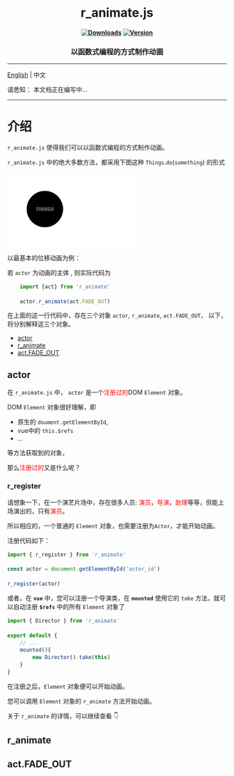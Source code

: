 <h1 align="center">r_animate.js</h1>


<h4 align="center">

[![Downloads][npm-downloads-src]][npm-downloads-href]
[![Version][npm-version-src]][npm-version-href]

[npm-downloads-src]: https://img.shields.io/npm/dt/r_animate.svg?style=flat&color=darkgreen

[npm-downloads-href]: https://www.npmjs.com/package/r_animate

[npm-version-src]: https://img.shields.io/npm/v/r_animate/latest.svg?style=flat&color=darkorange&label=version

[npm-version-href]: https://www.npmjs.com/package/r_animate



</h4>

<h3 align="center">以函数式编程的方式制作动画</h3>

---

[English](https://github.com/r1ader/r_animate/blob/main/doc/doucment.md) | 中文

请悉知： 本文档正在编写中...

---

# 介绍

`r_animate.js` 使得我们可以以函数式编程的方式制作动画。

`r_animate.js` 中的绝大多数方法，都采用下图这种 `Things`.`do`(`something`) 的形式

<img src="..\image\functionalprogramming.gif" width="300px"/>

以最基本的位移动画为例： 

若 `actor` 为动画的主体 , 则实际代码为

```javascript
    import {act} from 'r_animate'

    actor.r_animate(act.FADE_OUT)
```

在上面的这一行代码中，存在三个对象 `actor`, `r_animate`, `act.FADE_OUT`， 以下，将分别解释这三个对象。

- [actor](#actor)
- [r_animate](#r_animate)
- [act.FADE_OUT](#actfade_out)

## actor

在 `r_animate.js` 中， `actor` 是一个<font color="red">注册过的</font>DOM `Element` 对象。

DOM `Element` 对象很好理解，即

 - 原生的 `doument.getElementById`,
 - vue中的 `this.$refs`
 - ...
 
 等方法获取到的对象，

那么<font color="red">注册过的</font>又是什么呢？

### r_register

请想象一下，在一个演艺片场中，存在很多人员: <font color="red">演员</font>，<font color="red">导演</font>，<font color="red">助理</font>等等，但能上场演出的，只有<font color="red">演员</font>。

所以相应的，一个普通的 `Element` 对象，也需要注册为`Actor`，才能开始动画。

注册代码如下：


```javascript
import { r_register } from 'r_animate'

const actor = document.getElementById('actor_id')

r_register(actor)
```

或者，在 **`vue`** 中，您可以注册一个导演类，在 **`mounted`** 使用它的 `take` 方法，就可以自动注册 **`$refs`** 中的所有 `Element` 对象了


```javascript
import { Director } from 'r_animate'

export default {
    // ...
    mounted(){
        new Director().take(this)
    }
}
```

在注册之后，`Element` 对象便可以开始动画。

您可以调用 `Element` 对象的 `r_animate` 方法开始动画。

关于 `r_animate` 的详情，可以继续查看 👇


## r_animate




## act.FADE_OUT
